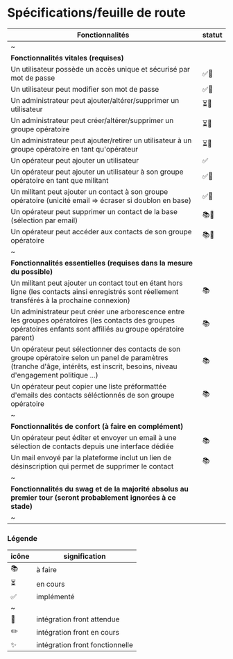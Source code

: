 # Spécifications/feuille de route

Fonctionnalités | statut
-----------------------------------|---------
~ | 
**Fonctionnalités vitales (requises)** | 
Un utilisateur possède un accès unique et sécurisé par mot de passe | ✅📐
Un utilisateur peut modifier son mot de passe | ✅📐
Un administrateur peut ajouter/altérer/supprimer un utilisateur | ⏳📐
Un administrateur peut créer/altérer/supprimer un groupe opératoire | ⏳📐
Un administrateur peut ajouter/retirer un utilisateur à un groupe opératoire en tant qu'opérateur | ⏳📐
Un opérateur peut ajouter un utilisateur | ✅
Un opérateur peut ajouter un utilisateur à son groupe opératoire en tant que militant | ✅📐
Un militant peut ajouter un contact à son groupe opératoire (unicité email => écraser si doublon en base) | ✅📐
Un opérateur peut supprimer un contact de la base (sélection par email) | 📚📐
Un opérateur peut accéder aux contacts de son groupe opératoire | 📚📐
~ | 
**Fonctionnalités essentielles (requises dans la mesure du possible)** | 
Un militant peut ajouter un contact tout en étant hors ligne (les contacts ainsi enregistrés sont réellement transférés à la prochaine connexion) | 📚
Un administrateur peut créer une arborescence entre les groupes opératoires (les contacts des groupes opératoires enfants sont affiliés au groupe opératoire parent) | 📚
Un opérateur peut sélectionner des contacts de son groupe opératoire selon un panel de paramètres (tranche d'âge, intérêts, est inscrit, besoins, niveau d'engagement politique ...) | 📚
Un opérateur peut copier une liste préformattée d'emails des contacts séléctionnés de son groupe opératoire | 📚
~ | 
**Fonctionnalités de confort (à faire en complément)** | 
Un opérateur peut éditer et envoyer un email à une sélection de contacts depuis une interface dédiée | 📚
Un mail envoyé par la plateforme inclut un lien de désinscription qui permet de supprimer le contact | 📚
~ | 
**Fonctionnalités du swag et de la majorité absolus au premier tour (seront probablement ignorées à ce stade)** | 
~ | 



### Légende
icône| signification
--|--
📚| à faire
⏳| en cours
✅ | implémenté
~ | 
📐 | intégration front attendue
✏️ | intégration front en cours
✨ | intégration front fonctionnelle